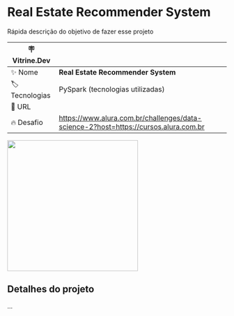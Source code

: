 # Real Estate Recommender System

Rápida descrição do objetivo de fazer esse projeto

| :placard: Vitrine.Dev |     |
| -------------  | --- |
| :sparkles: Nome        | **Real Estate Recommender System**
| :label: Tecnologias | PySpark (tecnologias utilizadas)
| :rocket: URL         |
| :fire: Desafio     | https://www.alura.com.br/challenges/data-science-2?host=https://cursos.alura.com.br

<!-- Inserir imagem com a #vitrinedev ao final do link -->
<img src="https://www.pngitem.com/pimgs/m/207-2073884_work-in-progress-computer-hd-png-download.png#vitrinedev" width="300" height="300">

## Detalhes do projeto

...
